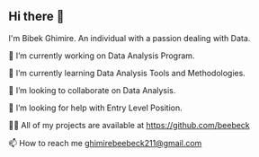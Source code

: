 ## Hi there 👋
I'm Bibek Ghimire.
An individual with a passion dealing with Data.

🔭 I’m currently working on Data Analysis Program.

🌱 I’m currently learning Data Analysis Tools and Methodologies.

👯 I’m looking to collaborate on Data Analysis.

🤝 I’m looking for help with Entry Level Position.

👨‍💻 All of my projects are available at https://github.com/beebeck

📫 How to reach me ghimirebeebeck211@gmail.com
